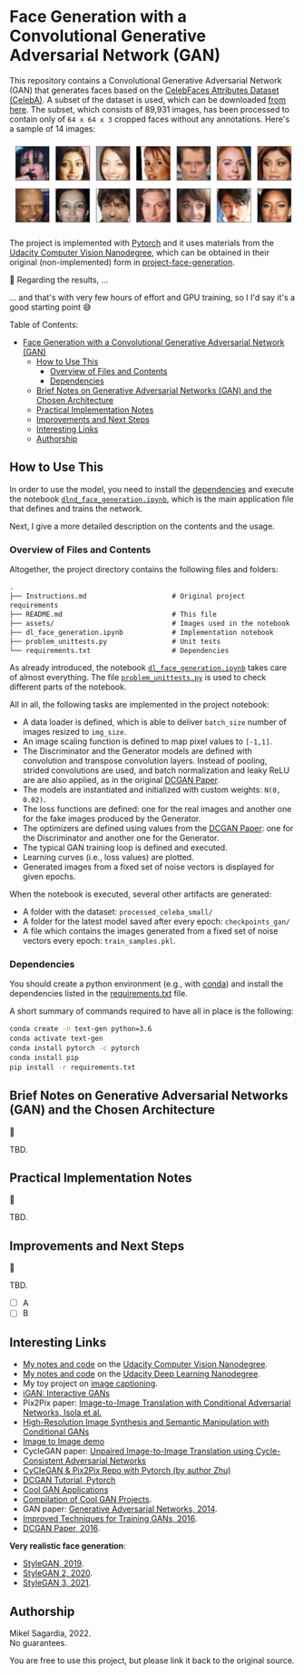 # Face Generation with a Convolutional Generative Adversarial Network (GAN)

This repository contains a Convolutional Generative Adversarial Network (GAN) that generates faces based on the [CelebFaces Attributes Dataset (CelebA)](http://mmlab.ie.cuhk.edu.hk/projects/CelebA.html). A subset of the dataset is used, which can be downloaded [from here](https://s3.amazonaws.com/video.udacity-data.com/topher/2018/November/5be7eb6f_processed-celeba-small/processed-celeba-small.zip). The subset, which consists of 89,931 images, has been processed to contain only of `64 x 64 x 3` cropped faces without any annotations. Here's a sample of 14 images:

<p align="center">
  <img src="./assets/processed_face_data.png" alt="Some processed samples from the CelebA faces dataset.">
</p>

The project is implemented with [Pytorch](https://pytorch.org/) and it uses materials from the [Udacity Computer Vision Nanodegree](https://www.udacity.com/course/computer-vision-nanodegree--nd891), which can be obtained in their original (non-implemented) form in [project-face-generation](https://github.com/mxagar/deep-learning-v2-pytorch/tree/master/project-face-generation).

:construction: Regarding the results, ...

... and that's with very few hours of effort and GPU training, so I I'd say it's a good starting point :sweat_smile:

Table of Contents:

- [Face Generation with a Convolutional Generative Adversarial Network (GAN)](#face-generation-with-a-convolutional-generative-adversarial-network-gan)
  - [How to Use This](#how-to-use-this)
    - [Overview of Files and Contents](#overview-of-files-and-contents)
    - [Dependencies](#dependencies)
  - [Brief Notes on Generative Adversarial Networks (GAN) and the Chosen Architecture](#brief-notes-on-generative-adversarial-networks-gan-and-the-chosen-architecture)
  - [Practical Implementation Notes](#practical-implementation-notes)
  - [Improvements and Next Steps](#improvements-and-next-steps)
  - [Interesting Links](#interesting-links)
  - [Authorship](#authorship)

## How to Use This

In order to use the model, you need to install the [dependencies](#dependencies) and execute the notebook [`dlnd_face_generation.ipynb`](dlnd_face_generation.ipynb), which is the main application file that defines and trains the network.

Next, I give a more detailed description on the contents and the usage.

### Overview of Files and Contents

Altogether, the project directory contains the following files and folders:

```
.
├── Instructions.md                     # Original project requirements
├── README.md                           # This file
├── assets/                             # Images used in the notebook
├── dl_face_generation.ipynb            # Implementation notebook
├── problem_unittests.py                # Unit tests
└── requirements.txt                    # Dependencies
```

As already introduced, the notebook [`dl_face_generation.ipynb`](dl_face_generation.ipynb) takes care of almost everything. The file [`problem_unittests.py`](problem_unittests.py) is used to check different parts of the notebook.

All in all, the following tasks are implemented in the project notebook:

- A data loader is defined, which is able to deliver `batch_size` number of images resized to `img_size`.
- An image scaling function is defined to map pixel values to `[-1,1]`.
- The Discriminator and the Generator models are defined with convolution and transpose convolution layers. Instead of pooling, strided convolutions are used, and batch normalization and leaky ReLU are are also applied, as in the original [DCGAN Paper](https://arxiv.org/abs/1511.06434v2).
- The models are instantiated and initialized with custom weights: `N(0, 0.02)`.
- The loss functions are defined: one for the real images and another one for the fake images produced by the Generator.
- The optimizers are defined using values from the [DCGAN Paper](https://arxiv.org/abs/1511.06434v2): one for the Discriminator and another one for the Generator.
- The typical GAN training loop is defined and executed.
- Learning curves (i.e., loss values) are plotted.
- Generated images from a fixed set of noise vectors is displayed for given epochs.

When the notebook is executed, several other artifacts are generated:

- A folder with the dataset: `processed_celeba_small/`
- A folder for the latest model saved after every epoch: `checkpoints_gan/`
- A file which contains the images generated from a fixed set of noise vectors every epoch: `train_samples.pkl`.

### Dependencies

You should create a python environment (e.g., with [conda](https://docs.conda.io/en/latest/)) and install the dependencies listed in the [requirements.txt](requirements.txt) file.

A short summary of commands required to have all in place is the following:

```bash
conda create -n text-gen python=3.6
conda activate text-gen
conda install pytorch -c pytorch 
conda install pip
pip install -r requirements.txt
```

## Brief Notes on Generative Adversarial Networks (GAN) and the Chosen Architecture

:construction:

TBD.

## Practical Implementation Notes

:construction:

TBD.

## Improvements and Next Steps

:construction:

TBD.

- [ ] A
- [ ] B

## Interesting Links

- [My notes and code](https://github.com/mxagar/computer_vision_udacity) on the [Udacity Computer Vision Nanodegree](https://www.udacity.com/course/computer-vision-nanodegree--nd891).
- [My notes and code](https://github.com/mxagar/deep_learning_udacity) on the [Udacity Deep Learning Nanodegree](https://www.udacity.com/course/deep-learning-nanodegree--nd101).
- My toy project on [image captioning](https://github.com/mxagar/image_captioning).
- [iGAN: Interactive GANs](https://github.com/junyanz/iGAN)
- Pix2Pix paper: [Image-to-Image Translation with Conditional Adversarial Networks, Isola et al.](https://arxiv.org/pdf/1611.07004.pdf)
- [High-Resolution Image Synthesis and Semantic Manipulation with Conditional GANs](https://arxiv.org/pdf/1711.11585.pdf)
- [Image to Image demo](https://affinelayer.com/pixsrv/)
- CycleGAN paper: [Unpaired Image-to-Image Translation
using Cycle-Consistent Adversarial Networks](https://arxiv.org/pdf/1703.10593.pdf)
- [CyCleGAN & Pix2Pix Repo with Pytorch (by author Zhu)](https://github.com/junyanz/pytorch-CycleGAN-and-pix2pix)
- [DCGAN Tutorial, Pytorch](https://pytorch.org/tutorials/beginner/dcgan_faces_tutorial.html)
- [Cool GAN Applications](https://jonathan-hui.medium.com/gan-some-cool-applications-of-gans-4c9ecca35900)
- [Compilation of Cool GAN Projects](https://github.com/nashory/gans-awesome-applications).
- GAN paper: [Generative Adversarial Networks, 2014](https://arxiv.org/abs/1406.2661).
- [Improved Techniques for Training GANs, 2016](https://arxiv.org/abs/1606.03498).
- [DCGAN Paper, 2016](https://arxiv.org/abs/1511.06434v2).

**Very realistic face generation**:

- [StyleGAN, 2019](https://arxiv.org/abs/1710.10196/).
- [StyleGAN 2, 2020](https://paperswithcode.com/method/stylegan2).
- [StyleGAN 3, 2021](https://nvlabs.github.io/stylegan3/).

## Authorship

Mikel Sagardia, 2022.  
No guarantees.

You are free to use this project, but please link it back to the original source.
